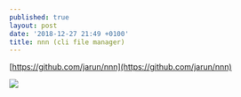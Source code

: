 ```yaml
---
published: true
layout: post
date: '2018-12-27 21:49 +0100'
title: nnn (cli file manager)
---
```

[https://github.com/jarun/nnn](https://github.com/jarun/nnn)

![](https://camo.githubusercontent.com/d0a6bd8bb69f365a157fe3bd710531910ce11e77/68747470733a2f2f692e696d6775722e636f6d2f70447971356f612e6a7067)
